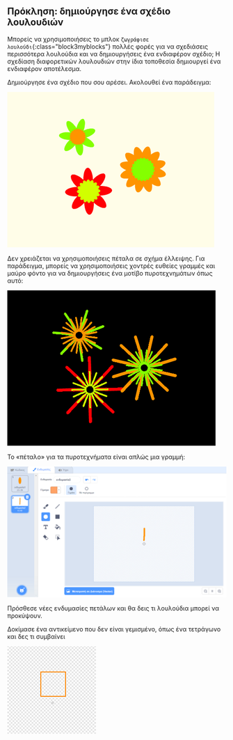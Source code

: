 ## Πρόκληση: δημιούργησε ένα σχέδιο λουλουδιών

Μπορείς να χρησιμοποιήσεις το μπλοκ `ζωγράφισε λουλούδι`{:class="block3myblocks"} πολλές φορές για να σχεδιάσεις περισσότερα λουλούδια και να δημιουργήσεις ένα ενδιαφέρον σχέδιο; Η σχεδίαση διαφορετικών λουλουδιών στην ίδια τοποθεσία δημιουργεί ένα ενδιαφέρον αποτέλεσμα.

Δημιούργησε ένα σχέδιο που σου αρέσει. Ακολουθεί ένα παράδειγμα:

![στιγμιότυπο οθόνης](images/flower-three.png)

Δεν χρειάζεται να χρησιμοποιήσεις πέταλα σε σχήμα έλλειψης. Για παράδειγμα, μπορείς να χρησιμοποιήσεις χοντρές ευθείες γραμμές και μαύρο φόντο για να δημιουργήσεις ένα μοτίβο πυροτεχνημάτων όπως αυτό:

![στιγμιότυπο οθόνης](images/flower-fireworks.png)

Το «πέταλο» για τα πυροτεχνήματα είναι απλώς μια γραμμή:

![στιγμιότυπο οθόνης](images/flower-firework-petal.png)

Πρόσθεσε νέες ενδυμασίες πετάλων και θα δεις τι λουλούδια μπορεί να προκύψουν.

Δοκίμασε ένα αντικείμενο που δεν είναι γεμισμένο, όπως ένα τετράγωνο και δες τι συμβαίνει

![στιγμιότυπο οθόνης](images/flower-square-petal.png)